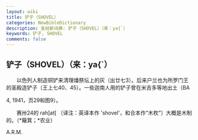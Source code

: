 ```yaml
---
layout: wiki
title: 铲子（SHOVEL）
categories: NewBibleDictionary
description: 圣经新词典: 铲子（SHOVEL）（来：ya{`）
keywords: 铲子, SHOVEL
comments: false
---
```


## 铲子（SHOVEL）（来：ya{`）

　　以色列人制造铜铲来清理燔祭坛上的灰（出廿七3）。后来户兰也为所罗门王的圣殿造铲子（王上七40、45）。一些迦南人用的铲子曾在米吉多等地出土（BA

4, 1941，页29和图9）。

　　赛卅24的 rah]at[ 〔译注：英译本作 'shovel'，和合本作“木杴”〕大概是木制的。（*簸箕；*农业）

A.R.M.








